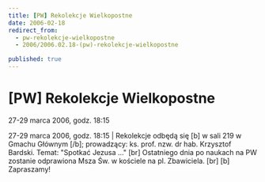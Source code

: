 ```yaml
---
title: [PW] Rekolekcje Wielkopostne
date: 2006-02-18
redirect_from: 
  - pw-rekolekcje-wielkopostne
  - 2006/2006.02.18-(pw)-rekolekcje-wielkopostne

published: true
---
```




# [PW] Rekolekcje Wielkopostne

<time>27-29 marca 2006, godz. 18:15</time>

27-29 marca 2006, godz. 18:15 | Rekolekcje odbędą się [b] w sali 219 w Gmachu Głównym [/b]; prowadzący: ks. prof. nzw. dr hab. Krzysztof Bardski. Temat: "Spotkać Jezusa ..." [br] Ostatniego dnia po naukach na PW zostanie odprawiona Msza Św. w kościele na pl. Zbawiciela. [br] [b] Zapraszamy!

<!--CONTENT FROM OLD SERVER (jos before 2013): 27-29 marca 2006, godz. 18:15 | Rekolekcje odbędą się [b] w sali 219 w Gmachu Głównym [/b]; prowadzący: ks. prof. nzw. dr hab. Krzysztof Bardski. Temat: "Spotkać Jezusa ..." [br] Ostatniego dnia po naukach na PW zostanie odprawiona Msza Św. w kościele na pl. Zbawiciela. [br] [b] Zapraszamy!
-->

<!--{{json:{"created_date":"2006-02-18 22:33:21","publish_down":"0000-00-00 00:00:00","id":"305"}}}-->